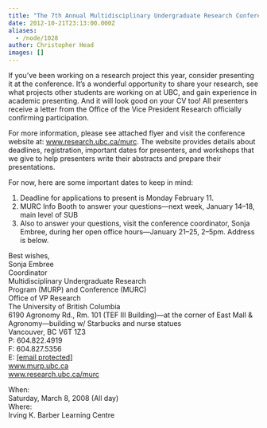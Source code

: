 ```yaml
---
title: "The 7th Annual Multidisciplinary Undergraduate Research Conference"
date: 2012-10-21T23:13:00.000Z
aliases:
  - /node/1028
author: Christopher Head
images: []
---
```


<div class="field field-name-body field-type-text-with-summary field-label-hidden"><div class="field-items"><div class="field-item even"><p>If you&#x2019;ve been working on a research project this year, consider presenting it at the conference.  It&#x2019;s a wonderful opportunity to share your research, see what projects other students are working on at UBC, and gain experience in academic presenting.  And it will look good on your CV too!  All presenters receive a letter from the Office of the Vice President Research officially confirming participation.</p>
<p>For more information, please see attached flyer and visit the conference website at: <a href="http://www.research.ubc.ca/murc">www.research.ubc.ca/murc</a>. The website provides details about deadlines, registration, important dates for presenters, and workshops that we give to help presenters write their abstracts and prepare their presentations.</p>
<!--break--><p>For now, here are some important dates to keep in mind:</p>
<ol>
<li>Deadline for applications to present is Monday February 11.</li>
<li>MURC Info Booth to answer your questions&#x2014;next week, January 14&#x2013;18, main level of SUB</li>
<li>Also to answer your questions, visit the conference coordinator, Sonja Embree, during her open office hours&#x2014;January 21&#x2013;25, 2&#x2013;5pm.  Address is below.</li>
</ol>
<p>Best wishes,<br>
Sonja Embree<br>
Coordinator<br>
Multidisciplinary Undergraduate Research<br>
Program (MURP) and Conference (MURC)<br>
Office of VP Research<br>
The University of British Columbia<br>
6190 Agronomy Rd., Rm. 101 (TEF III Building)&#x2014;at the corner of East Mall &amp; Agronomy&#x2014;building w/ Starbucks and nurse statues<br>
Vancouver, BC  V6T 1Z3<br>
P: 604.822.4919<br>
F: 604.827.5356<br>
E: <a href="/cdn-cgi/l/email-protection#3f4c5051555e115a525d4d5a5a7f4a5d5c115c5e"><span class="__cf_email__" data-cfemail="176478797d7639727a7565727257627574397476">[email&#xA0;protected]</span></a><br>
<a href="http://www.murp.ubc.ca">www.murp.ubc.ca</a><br>
<a href="http://www.research.ubc.ca/murc">www.research.ubc.ca/murc</a></p>
</div></div></div><div class="field field-name-field-dates field-type-datetime field-label-above"><div class="field-label">When:&#xA0;</div><div class="field-items"><div class="field-item even"><span class="date-display-single">Saturday, March 8, 2008 (All day)</span></div></div></div><div class="field field-name-field-location field-type-text field-label-above"><div class="field-label">Where:&#xA0;</div><div class="field-items"><div class="field-item even">Irving K. Barber Learning Centre</div></div></div>    <footer>
          </footer>
